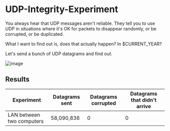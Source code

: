 # UDP-Integrity-Experiment
You always hear that UDP messages aren't reliable. They tell you to use UDP in situations where it's OK for packets to disappear randomly, or be corrupted, or be duplicated.

What I want to find out is, does that actually happen? In $CURRENT_YEAR?

Let's send a bunch of UDP datagrams and find out.


![image](https://user-images.githubusercontent.com/5377932/120906724-7ee3a280-c621-11eb-8759-bcc9a0b050c9.png)


## Results

| Experiment | Datagrams sent | Datagrams corrupted | Datagrams that didn't arrive |
| --- | --- | --- | --- | 
| LAN between two computers | 58,090,836 | 0 | 0 |
